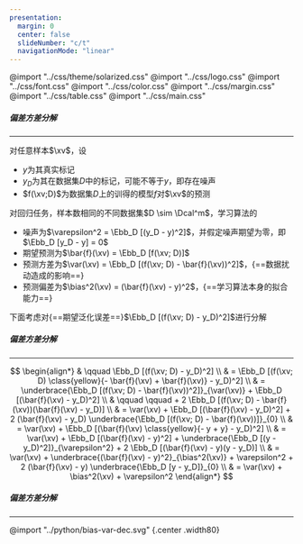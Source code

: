 ```yaml
---
presentation:
  margin: 0
  center: false
  slideNumber: "c/t"
  navigationMode: "linear"
---
```


@import "../css/theme/solarized.css"
@import "../css/logo.css"
@import "../css/font.css"
@import "../css/color.css"
@import "../css/margin.css"
@import "../css/table.css"
@import "../css/main.css"

<!-- slide data-notes="" -->

##### 偏差方差分解

---

对任意样本$\xv$，设

- $y$为其真实标记
- $y_D$为其在数据集$D$中的标记，可能不等于$y$，即存在噪声
- $f(\xv;D)$为数据集$D$上的训得的模型$f$对$\xv$的预测

<div class="top2"></div>

对回归任务，样本数相同的不同数据集$D \sim \Dcal^m$，学习算法的

- 噪声为$\varepsilon^2 = \Ebb_D [(y_D - y)^2]$，并假定噪声期望为零，即$\Ebb_D [y_D - y] = 0$
- 期望预测为$\bar{f}(\xv) = \Ebb_D [f(\xv; D)]$
- 预测方差为$\var(\xv) = \Ebb_D [(f(\xv; D) - \bar{f}(\xv))^2]$，{==数据扰动造成的影响==}
- 预测偏差为$\bias^2(\xv) = (\bar{f}(\xv) - y)^2$，{==学习算法本身的拟合能力==}

<div class="top2"></div>

下面考虑对{==期望泛化误差==}$\Ebb_D [(f(\xv; D) - y_D)^2]$进行分解

<!-- slide vertical=true data-notes="" -->

##### 偏差方差分解

---

$$
\begin{align*}
    & \qquad \Ebb_D [(f(\xv; D) - y_D)^2] \\
    & = \Ebb_D [(f(\xv; D) \class{yellow}{- \bar{f}(\xv) + \bar{f}(\xv)} - y_D)^2] \\
    & = \underbrace{\Ebb_D [(f(\xv; D) - \bar{f}(\xv))^2]}_{\var(\xv)} + \Ebb_D [(\bar{f}(\xv) - y_D)^2] \\
    & \qquad \qquad + 2 \Ebb_D [(f(\xv; D) - \bar{f}(\xv))(\bar{f}(\xv) - y_D)] \\
    & = \var(\xv) + \Ebb_D [(\bar{f}(\xv) - y_D)^2] + 2 (\bar{f}(\xv) - y_D) \underbrace{\Ebb_D [(f(\xv; D) - \bar{f}(\xv))]}_{0} \\
    & = \var(\xv) + \Ebb_D [(\bar{f}(\xv) \class{yellow}{- y + y} - y_D)^2] \\
    & = \var(\xv) + \Ebb_D [(\bar{f}(\xv) - y)^2] + \underbrace{\Ebb_D [(y - y_D)^2]}_{\varepsilon^2} + 2 \Ebb_D [(\bar{f}(\xv) - y)(y - y_D)] \\
    & = \var(\xv) + \underbrace{(\bar{f}(\xv) - y)^2}_{\bias^2(\xv)} + \varepsilon^2 + 2 (\bar{f}(\xv) - y) \underbrace{\Ebb_D [y - y_D]}_{0} \\
    & = \var(\xv) + \bias^2(\xv) + \varepsilon^2
\end{align*}
$$

<!-- slide vertical=true data-notes="" -->

##### 偏差方差分解

---

@import "../python/bias-var-dec.svg" {.center .width80}
